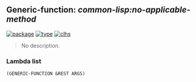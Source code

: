 ## Generic-function: ***common-lisp:no-applicable-method***
[![package](https://img.shields.io/badge/Package-COMMON--LISP-5f9ea0.svg?style=social&colorA=999999)](../) [![type](https://img.shields.io/badge/Type-Generic--Function-5f9ea0.svg?style=social&colorA=999999)](../#generic-function) [![clhs](https://img.shields.io/badge/CLHS-NO--APPLICABLE--METHOD-5f9ea0.svg?style=social&colorA=999999)](http://www.lispworks.com/documentation/HyperSpec/Body/f_no_app.htm) 

> No description.

### Lambda list
```
(GENERIC-FUNCTION &REST ARGS)
```
